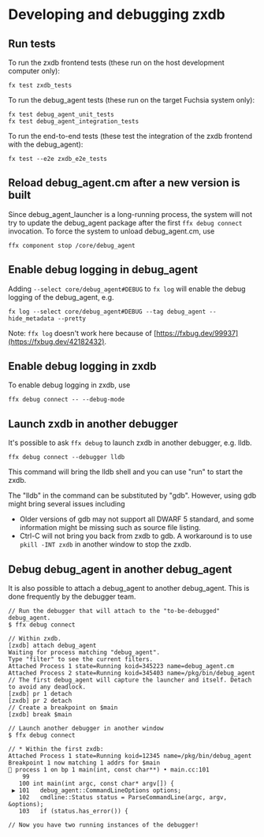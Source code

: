 # Developing and debugging zxdb

## Run tests

To run the zxdb frontend tests (these run on the host development computer
only):

```posix-terminal
fx test zxdb_tests
```

To run the debug\_agent tests (these run on the target Fuchsia system only):

```posix-terminal
fx test debug_agent_unit_tests
fx test debug_agent_integration_tests
```

To run the end-to-end tests (these test the integration of the zxdb frontend
with the debug\_agent):

```posix-terminal
fx test --e2e zxdb_e2e_tests
```

## Reload debug\_agent.cm after a new version is built

Since debug\_agent\_launcher is a long-running process, the system will not try to update
the debug\_agent package after the first `ffx debug connect` invocation.
To force the system to unload debug\_agent.cm, use

```posix-terminal
ffx component stop /core/debug_agent
```

## Enable debug logging in debug\_agent

Adding `--select core/debug_agent#DEBUG` to `fx log` will enable the debug logging of the
debug\_agent, e.g.

```posix-terminal
fx log --select core/debug_agent#DEBUG --tag debug_agent --hide_metadata --pretty
```

Note: `ffx log` doesn't work here because of [https://fxbug.dev/99937](https://fxbug.dev/42182432).

## Enable debug logging in zxdb

To enable debug logging in zxdb, use

```posix-terminal
ffx debug connect -- --debug-mode
```

## Launch zxdb in another debugger

It's possible to ask `ffx debug` to launch zxdb in another debugger, e.g. lldb.

```posix-terminal
ffx debug connect --debugger lldb
```

This command will bring the lldb shell and you can use "run" to start the zxdb.

The "lldb" in the command can be substituted by "gdb".  However, using gdb might bring several
issues including

  * Older versions of gdb may not support all DWARF 5 standard, and some information might be
    missing such as source file listing.
  * Ctrl-C will not bring you back from zxdb to gdb. A workaround is to use `pkill -INT zxdb`
    in another window to stop the zxdb.

## Debug debug\_agent in another debug\_agent

It is also possible to attach a debug\_agent to another debug\_agent. This is done frequently by the
debugger team.

```none {:.devsite-disable-click-to-copy}
// Run the debugger that will attach to the "to-be-debugged" debug_agent.
$ ffx debug connect

// Within zxdb.
[zxdb] attach debug_agent
Waiting for process matching "debug_agent".
Type "filter" to see the current filters.
Attached Process 1 state=Running koid=345223 name=debug_agent.cm
Attached Process 2 state=Running koid=345403 name=/pkg/bin/debug_agent
// The first debug_agent will capture the launcher and itself. Detach to avoid any deadlock.
[zxdb] pr 1 detach
[zxdb] pr 2 detach
// Create a breakpoint on $main
[zxdb] break $main

// Launch another debugger in another window
$ ffx debug connect

// * Within the first zxdb:
Attached Process 1 state=Running koid=12345 name=/pkg/bin/debug_agent
Breakpoint 1 now matching 1 addrs for $main
🛑 process 1 on bp 1 main(int, const char**) • main.cc:101
    99
   100 int main(int argc, const char* argv[]) {
 ▶ 101   debug_agent::CommandLineOptions options;
   102   cmdline::Status status = ParseCommandLine(argc, argv, &options);
   103   if (status.has_error()) {

// Now you have two running instances of the debugger!
```
